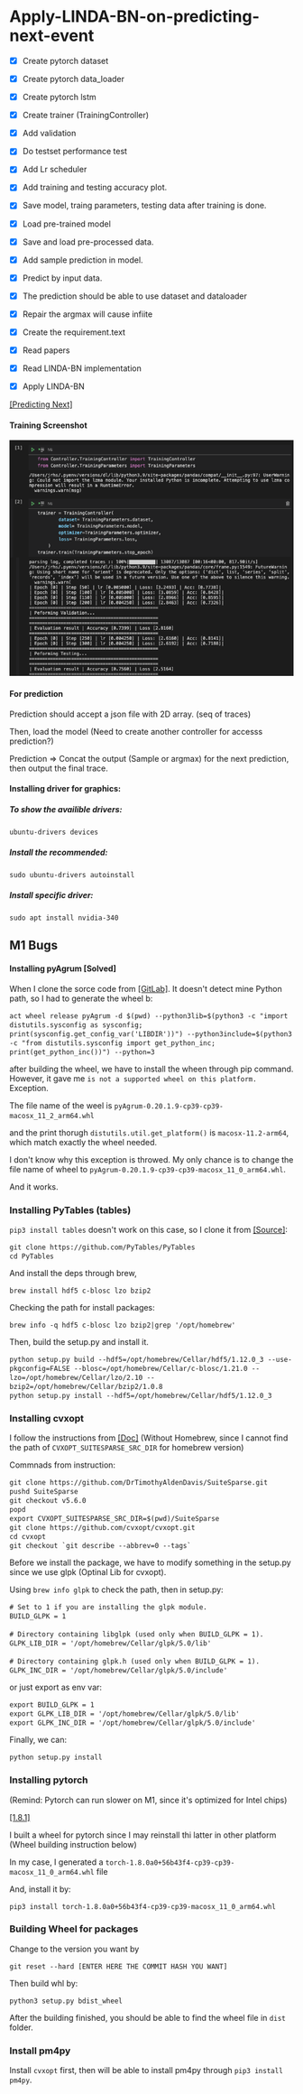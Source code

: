 # Apply-LINDA-BN-on-predicting-next-event


- [x] Create pytorch dataset
- [x] Create pytorch data_loader
- [x] Create pytorch lstm
- [x] Create trainer (TrainingController)
- [x] Add validation
- [x] Do testset performance test
- [x] Add Lr scheduler 
- [x] Add training and testing accuracy plot.
- [x] Save model, traing parameters, testing data after training is done.
- [x] Load pre-trained model
- [x] Save and load pre-processed data.
- [x] Add sample prediction in model.
- [x] Predict by input data.
- [x] The prediction should be able to use dataset and dataloader
- [x] Repair the argmax will cause infiite <PAD> 
- [x] Create the requirement.text
- [x] Read papers
- [x] Read LINDA-BN implementation
- [x] Apply LINDA-BN


[[Predicting Next]](https://www.kdnuggets.com/2020/07/pytorch-lstm-text-generation-tutorial.html)

#### Training Screenshot
![](https://github.com/ChihchengHsieh/Apply-LINDA-BN-on-predicting-next-event/blob/master/TrainingScreenshot/NotebookScreenshot.png?raw=true)


#### For prediction

Prediction should accept a json file with 2D array. (seq of traces)

Then, load the model (Need to create another controller for accesss prediction?)

Prediction => Concat the output (Sample or argmax) for the next prediction, then output the final trace.



#### Installing driver for graphics:


##### To show the availible drivers:
```
ubuntu-drivers devices
```

##### Install the recommended:
```
sudo ubuntu-drivers autoinstall
```

##### Install specific driver:
```
sudo apt install nvidia-340
```


## M1 Bugs

#### Installing pyAgrum [Solved]

When I clone the sorce code from [[GitLab]](https://gitlab.com/agrumery/aGrUM/-/tree/master/). It doesn't detect mine Python path, so I had to generate the wheel b:

```
act wheel release pyAgrum -d $(pwd) --python3lib=$(python3 -c "import distutils.sysconfig as sysconfig; print(sysconfig.get_config_var('LIBDIR'))") --python3include=$(python3 -c "from distutils.sysconfig import get_python_inc; print(get_python_inc())") --python=3
```

after building the wheel, we have to install the wheen through pip command. However, it gave me `is not a supported wheel on this platform.` Exception.

The file name of the weel is `pyAgrum-0.20.1.9-cp39-cp39-macosx_11_2_arm64.whl`

and the print thorugh `distutils.util.get_platform()` is `macosx-11.2-arm64`, which match exactly the wheel needed.

I don't know why this exception is throwed. My only chance is to change the file name of wheel to `pyAgrum-0.20.1.9-cp39-cp39-macosx_11_0_arm64.whl`.

And it works.


### Installing PyTables (tables) 

`pip3 install tables` doesn't work on this case, so I clone it from [[Source]](https://github.com/PyTables/PyTables):
```
git clone https://github.com/PyTables/PyTables
cd PyTables
```
And install the deps through brew, 
```
brew install hdf5 c-blosc lzo bzip2
```

Checking the path for install packages:
```
brew info -q hdf5 c-blosc lzo bzip2|grep '/opt/homebrew'
```

Then, build the setup.py and install it.
```
python setup.py build --hdf5=/opt/homebrew/Cellar/hdf5/1.12.0_3 --use-pkgconfig=FALSE --blosc=/opt/homebrew/Cellar/c-blosc/1.21.0 --lzo=/opt/homebrew/Cellar/lzo/2.10 --bzip2=/opt/homebrew/Cellar/bzip2/1.0.8
python setup.py install --hdf5=/opt/homebrew/Cellar/hdf5/1.12.0_3

```

### Installing cvxopt

I follow the instructions from [[Doc]](https://cvxopt.org/install/#macos) (Without Homebrew, since I cannot find the path of `CVXOPT_SUITESPARSE_SRC_DIR` for homebrew version)

Commnads from instruction:
```
git clone https://github.com/DrTimothyAldenDavis/SuiteSparse.git
pushd SuiteSparse
git checkout v5.6.0
popd
export CVXOPT_SUITESPARSE_SRC_DIR=$(pwd)/SuiteSparse
git clone https://github.com/cvxopt/cvxopt.git
cd cvxopt
git checkout `git describe --abbrev=0 --tags`
```

Before we install the package, we have to modify something in the setup.py since we use glpk (Optinal Lib for cvxopt).

Using `brew info glpk` to check the path, then in setup.py:
```
# Set to 1 if you are installing the glpk module.
BUILD_GLPK = 1

# Directory containing libglpk (used only when BUILD_GLPK = 1).
GLPK_LIB_DIR = '/opt/homebrew/Cellar/glpk/5.0/lib'

# Directory containing glpk.h (used only when BUILD_GLPK = 1).
GLPK_INC_DIR = '/opt/homebrew/Cellar/glpk/5.0/include'

```

or just export as env var:
```
export BUILD_GLPK = 1
export GLPK_LIB_DIR = '/opt/homebrew/Cellar/glpk/5.0/lib'
export GLPK_INC_DIR = '/opt/homebrew/Cellar/glpk/5.0/include'
```

Finally, we can:
```
python setup.py install
```




### Installing pytorch 

(Remind: Pytorch can run slower on M1, since it's optimized for Intel chips)

[[1.8.1]](https://github.com/pytorch/pytorch/tree/v1.8.1) 

I built a wheel for pytorch since I may reinstall thi latter in other platform (Wheel building instruction below)

In my case, I generated a `torch-1.8.0a0+56b43f4-cp39-cp39-macosx_11_0_arm64.whl` file

And, install it by:

```
pip3 install torch-1.8.0a0+56b43f4-cp39-cp39-macosx_11_0_arm64.whl
```






### Building Wheel for packages

Change to the version you want by 

```
git reset --hard [ENTER HERE THE COMMIT HASH YOU WANT]
```

Then build whl by:

```
python3 setup.py bdist_wheel
```

After the building finished, you should be able to find the wheel file in `dist` folder.



### Install pm4py

Install `cvxopt` first, then will be able to install pm4py through `pip3 install pm4py`.


